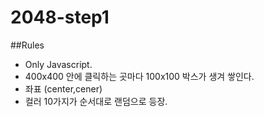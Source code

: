 # 2048-step1

##Rules

- Only Javascript.
- 400x400 안에 클릭하는 곳마다 100x100 박스가 생겨 쌓인다. 
- 좌표 (center,cener)
- 컬러 10가지가 순서대로 랜덤으로 등장. 
